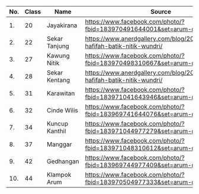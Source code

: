 | No. | Class | Name | Source |
|---|---|---|---|
| 1. | 20  | Jayakirana  | https://www.facebook.com/photo/?fbid=183970491644001&set=arum-dalu |
| 2. | 22  | Sekar Tanjung  | https://www.anerdgallery.com/blog/2021/03/10/fitri-hafifah-batik-nitik-wundri/ |
| 3. | 27  | Kawung Nitik  | https://www.facebook.com/photo/?fbid=183970498310667&set=arum-dalu |
| 4. | 28  | Sekar Kentang  | https://www.anerdgallery.com/blog/2021/03/10/fitri-hafifah-batik-nitik-wundri/ |
| 5. | 31  | Karawitan  | https://www.facebook.com/photo/?fbid=183971041643946&set=arum-dalu |
| 6. | 32  | Cinde Wilis  | https://www.facebook.com/photo/?fbid=183969741644076&set=arum-dalu |
| 7. | 34  | Kuncup Kanthil  | https://www.facebook.com/photo/?fbid=183971044977279&set=arum-dalu |
| 8. | 37  | Manggar  | https://www.facebook.com/photo/?fbid=183971048310612&set=arum-dalu |
| 9. | 42  | Gedhangan  | https://www.facebook.com/photo/?fbid=183969744977409&set=arum-dalu |
| 10. | 44  | Klampok Arum  | https://www.facebook.com/photo/?fbid=183970504977333&set=arum-dalu |